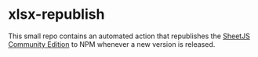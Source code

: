 # xlsx-republish

This small repo contains an automated action that republishes the [SheetJS Community Edition][sheetjs-ce] to NPM whenever a new version is released.

[sheetjs-ce]: https://docs.sheetjs.com/docs/
